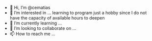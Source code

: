 - 👋 Hi, I’m @cematias
- 👀 I’m interested in ... learning to program just a hobby since I do not have the capacity of available hours to deepen
- 🌱 I’m currently learning ...
- 💞️ I’m looking to collaborate on ...
- 📫 How to reach me ...

<!---
cematias/cematias is a ✨ special ✨ repository because its `README.md` (this file) appears on your GitHub profile.
You can click the Preview link to take a look at your changes.
--->
